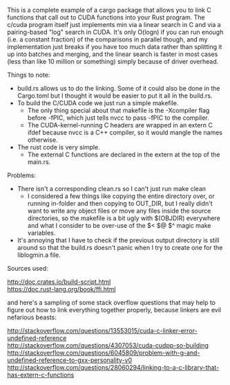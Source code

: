 This is a complete example of a cargo package that allows you to link C functions that call out to CUDA functions into your Rust program. The c/cuda program itself just implements min via a linear search in C and via a pairing-based "log" search in CUDA. It's only O(logn) if you can run enough (i.e. a constant fraction) of the comparisons in parallel though, and my implementation just breaks if you have too much data rather than splitting it up into batches and merging, and the linear search is faster in most cases (less than like 10 million or something) simply because of driver overhead.

Things to note:
- build.rs allows us to do the linking. Some of it could also be done in the Cargo.toml but I thought it would be easier to put it all in the build.rs.
- To build the C/CUDA code we just run a simple makefile.
	- The only thing special about that makefile is the -Xcompiler flag before -fPIC, which just tells nvcc to pass -fPIC to the compiler.
	- The CUDA-kernel-running C headers are wrapped in an extern C ifdef because nvcc is a C++ compiler, so it would mangle the names otherwise.
- The rust code is very simple.
	- The external C functions are declared in the extern at the top of the main.rs.

Problems:
- There isn't a corresponding clean.rs so I can't just run make clean
	- I considered a few things like copying the entire directory over, or running in-folder and then copying to OUT\_DIR, but I really didn't want to write any object files or move any files inside the source directories, so the makefile is a bit ugly with $(OBJDIR) everywhere and what I consider to be over-use of the $< $@ $^ magic make variables.
- It's annoying that I have to check if the previous output directory is still around so that the build.rs doesn't panic when I try to create one for the liblogmin.a file.

Sources used:

http://doc.crates.io/build-script.html  
https://doc.rust-lang.org/book/ffi.html  


and here's a sampling of some stack overflow questions that may help to figure out how to link everything together properly, because linkers are evil nefarious beasts:

http://stackoverflow.com/questions/13553015/cuda-c-linker-error-undefined-reference  
http://stackoverflow.com/questions/4307053/cuda-cudpp-so-building  
http://stackoverflow.com/questions/6045809/problem-with-g-and-undefined-reference-to-gxx-personality-v0  
http://stackoverflow.com/questions/28060294/linking-to-a-c-library-that-has-extern-c-functions  
